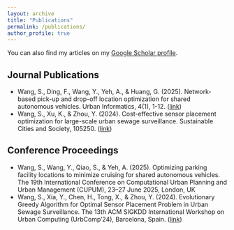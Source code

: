 ```yaml
---
layout: archive
title: "Publications"
permalink: /publications/
author_profile: true
---
```

You can also find my articles on my [Google Scholar profile](https://scholar.google.com/citations?hl=en&user=qWN_BA4AAAAJ&view_op=list_works&sortby=pubdate).

Journal Publications
------------------
- Wang, S., Ding, F., Wang, Y., Yeh, A., & Huang, G. (2025). Network-based pick-up and drop-off location optimization for shared autonomous vehicles. Urban Informatics, 4(1), 1-12. ([link](https://link.springer.com/article/10.1007/s44212-025-00073-z#citeas))
- Wang, S., Xu, K., & Zhou, Y. (2024). Cost-effective sensor placement optimization for large-scale urban sewage surveillance. Sustainable Cities and Society, 105250. ([link](https://www.sciencedirect.com/science/article/abs/pii/S2210670724000799))


Conference Proceedings
------------------
- Wang, S., Wang, Y., Qiao, S., & Yeh, A. (2025). Optimizing parking facility locations to minimize cruising for shared autonomous vehicles. The 19th International Conference on Computational Urban Planning and Urban Management (CUPUM), 23–27 June 2025, London, UK
- Wang, S., Xia, Y., Chen, H., Tong, X., & Zhou, Y. (2024). Evolutionary Greedy Algorithm for Optimal Sensor Placement Problem in Urban Sewage Surveillance. The 13th ACM SIGKDD International Workshop on Urban Computing (UrbComp’24), Barcelona, Spain. ([link](http://urban-computing.com/urbcomp2024/accept/paper_2.pdf))

